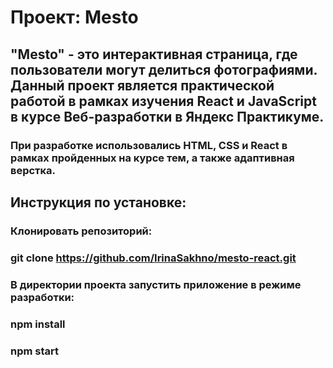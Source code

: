 # **Проект: Mesto**
## "Mesto" - это интерактивная страница, где пользователи могут делиться фотографиями. Данный проект является практической работой в рамках изучения React и JavaScript в курсе Веб-разработки в Яндекс Практикуме.
### При разработке использовались HTML, CSS и React в рамках пройденных на курсе тем, а также адаптивная верстка.

## Инструкция по установке:
### Клонировать репозиторий:

### git clone https://github.com/IrinaSakhno/mesto-react.git

### В директории проекта запустить приложение в режиме разработки:

### npm install
### npm start

